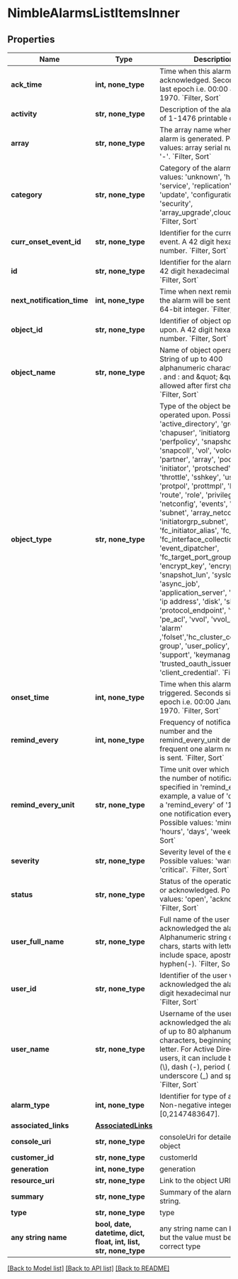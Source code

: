 # NimbleAlarmsListItemsInner


## Properties
Name | Type | Description | Notes
------------ | ------------- | ------------- | -------------
**ack_time** | **int, none_type** | Time when this alarm was acknowledged. Seconds since last epoch i.e. 00:00 January 1, 1970. &#x60;Filter, Sort&#x60; | [optional] 
**activity** | **str, none_type** | Description of the alarms. String of 1-1476 printable characters. | [optional] 
**array** | **str, none_type** | The array name where the alarm is generated.  Possible values: array serial number, or &#39;-&#39;. &#x60;Filter, Sort&#x60; | [optional] 
**category** | **str, none_type** | Category of the alarm. Possible values: &#39;unknown&#39;, &#39;hardware&#39;, &#39;service&#39;, &#39;replication&#39;, &#39;volume&#39;, &#39;update&#39;, &#39;configuration&#39;, &#39;test&#39;, &#39;security&#39;, &#39;array_upgrade&#39;,cloud_console &#x60;Filter, Sort&#x60; | [optional] 
**curr_onset_event_id** | **str, none_type** | Identifier for the current onset event. A 42 digit hexadecimal number. &#x60;Filter, Sort&#x60; | [optional] 
**id** | **str, none_type** | Identifier for the alarm record. A 42 digit hexadecimal number. &#x60;Filter, Sort&#x60; | [optional] 
**next_notification_time** | **int, none_type** | Time when next reminder for the alarm will be sent. Signed 64-bit integer. &#x60;Filter, Sort&#x60; | [optional] 
**object_id** | **str, none_type** | Identifier of object operated upon. A 42 digit hexadecimal number.  &#x60;Filter, Sort&#x60; | [optional] 
**object_name** | **str, none_type** | Name of object operated upon. String of up to 400 alphanumeric characters, - and . and : and \&quot; \&quot; are allowed after first character.  &#x60;Filter, Sort&#x60; | [optional] 
**object_type** | **str, none_type** | Type of the object being operated upon. Possible values: &#39;active_directory&#39;, &#39;group&#39;, &#39;chapuser&#39;, &#39;initiatorgrp&#39;, &#39;perfpolicy&#39;, &#39;snapshot&#39;, &#39;snapcoll&#39;, &#39;vol&#39;, &#39;volcoll&#39;, &#39;partner&#39;, &#39;array&#39;, &#39;pool&#39;, &#39;initiator&#39;, &#39;protsched&#39;, &#39;volacl&#39;, &#39;throttle&#39;, &#39;sshkey&#39;, &#39;user&#39;, &#39;protpol&#39;, &#39;prottmpl&#39;, &#39;branch&#39;, &#39;route&#39;, &#39;role&#39;, &#39;privilege&#39;, &#39;netconfig&#39;, &#39;events&#39;, &#39;session&#39;, &#39;subnet&#39;, &#39;array_netconfig&#39;, &#39;nic&#39;, &#39;initiatorgrp_subnet&#39;, &#39;fc_initiator_alias&#39;, &#39;fc_port&#39;, &#39;fc_interface_collection&#39;, &#39;fc&#39;, &#39;event_dipatcher&#39;, &#39;fc_target_port_group&#39;, &#39;encrypt_key&#39;, &#39;encrypt_config&#39;, &#39;snapshot_lun&#39;, &#39;syslog&#39;, &#39;async_job&#39;, &#39;application_server&#39;, &#39;audit_log&#39;, &#39;ip address&#39;, &#39;disk&#39;, &#39;shelf&#39;, &#39;protocol_endpoint&#39;, &#39;folder&#39;, &#39;pe_acl&#39;, &#39;vvol&#39;, &#39;vvol_acl&#39;, &#39;alarm&#39; ,&#39;folset&#39;,&#39;hc_cluster_config&#39;,&#39;user group&#39;, &#39;user_policy&#39;, &#39;witness&#39;, &#39;support&#39;, &#39;keymanager&#39;, &#39;trusted_oauth_issuer&#39;, &#39;client_credential&#39;. &#x60;Filter, Sort&#x60; | [optional] 
**onset_time** | **int, none_type** | Time when this alarm was triggered. Seconds since last epoch i.e. 00:00 January 1, 1970. &#x60;Filter, Sort&#x60; | [optional] 
**remind_every** | **int, none_type** | Frequency of notification. This number and the remind_every_unit define how frequent one alarm notification is sent. &#x60;Filter, Sort&#x60; | [optional] 
**remind_every_unit** | **str, none_type** | Time unit over which to send the number of notification specified in &#39;remind_every&#39;. For example, a value of &#39;days&#39; with a &#39;remind_every&#39; of &#39;1&#39; results in one notification every day. Possible values: &#39;minutes&#39;, &#39;hours&#39;, &#39;days&#39;, &#39;weeks&#39;. &#x60;Filter, Sort&#x60; | [optional] 
**severity** | **str, none_type** | Severity level of the event. Possible values: &#39;warning&#39;, &#39;critical&#39;. &#x60;Filter, Sort&#x60; | [optional] 
**status** | **str, none_type** | Status of the operation -- open or acknowledged. Possible values: &#39;open&#39;, &#39;acknowledged&#39;. &#x60;Filter, Sort&#x60; | [optional] 
**user_full_name** | **str, none_type** | Full name of the user who acknowledged the alarm. Alphanumeric string of up to 64 chars, starts with letter, can include space, apostrophe(&#39;), hyphen(-). &#x60;Filter, Sort&#x60; | [optional] 
**user_id** | **str, none_type** | Identifier of the user who acknowledged the alarm. A 42 digit hexadecimal number.  &#x60;Filter, Sort&#x60; | [optional] 
**user_name** | **str, none_type** | Username of the user who acknowledged the alarm. String of up to 80 alphanumeric characters, beginning with a letter. For Active Directory users, it can include backslash (\\), dash (-), period (.), underscore (_) and space.  &#x60;Filter, Sort&#x60; | [optional] 
**alarm_type** | **int, none_type** | Identifier for type of alarm. Non-negative integer in range [0,2147483647]. | [optional] 
**associated_links** | [**AssociatedLinks**](AssociatedLinks.md) |  | [optional] 
**console_uri** | **str, none_type** | consoleUri for detailed storage object | [optional] 
**customer_id** | **str, none_type** | customerId | [optional] 
**generation** | **int, none_type** | generation | [optional] 
**resource_uri** | **str, none_type** | Link to the object URI | [optional] 
**summary** | **str, none_type** | Summary of the alarm. Plain string. | [optional] 
**type** | **str, none_type** | type | [optional] 
**any string name** | **bool, date, datetime, dict, float, int, list, str, none_type** | any string name can be used but the value must be the correct type | [optional]

[[Back to Model list]](../README.md#documentation-for-models) [[Back to API list]](../README.md#documentation-for-api-endpoints) [[Back to README]](../README.md)


